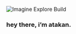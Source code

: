 ![Imagine Explore Build](https://github.com/user-attachments/assets/19f5ec9e-2e2c-4018-9c50-54ff7b85b94f)

### hey there, i’m atakan.
